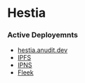 # Hestia

### Active Deployemnts
- [hestia.anudit.dev](https://hestia.anudit.dev)
- [IPFS](https://hub.textile.io/ipfs/bafybeibtrp3c2ijk2kqsj4dmqvcu6dauqanzrdjwfmqulmaxea4t5kahem/index.html)
- [IPNS](https://hub.textile.io/ipns/bafzbeibcmranvzip5uevcew756nrre77nllfzfollzuwfhgjryewxrmjdu/index.html)
- [Fleek](https://hestia.on.fleek.co)
